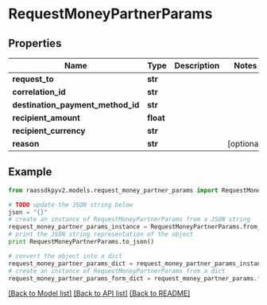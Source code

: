 # RequestMoneyPartnerParams


## Properties
Name | Type | Description | Notes
------------ | ------------- | ------------- | -------------
**request_to** | **str** |  | 
**correlation_id** | **str** |  | 
**destination_payment_method_id** | **str** |  | 
**recipient_amount** | **float** |  | 
**recipient_currency** | **str** |  | 
**reason** | **str** |  | [optional] 

## Example

```python
from raassdkpyv2.models.request_money_partner_params import RequestMoneyPartnerParams

# TODO update the JSON string below
json = "{}"
# create an instance of RequestMoneyPartnerParams from a JSON string
request_money_partner_params_instance = RequestMoneyPartnerParams.from_json(json)
# print the JSON string representation of the object
print RequestMoneyPartnerParams.to_json()

# convert the object into a dict
request_money_partner_params_dict = request_money_partner_params_instance.to_dict()
# create an instance of RequestMoneyPartnerParams from a dict
request_money_partner_params_form_dict = request_money_partner_params.from_dict(request_money_partner_params_dict)
```
[[Back to Model list]](../README.md#documentation-for-models) [[Back to API list]](../README.md#documentation-for-api-endpoints) [[Back to README]](../README.md)


